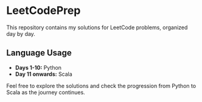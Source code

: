 # LeetCodePrep

This repository contains my solutions for LeetCode problems, organized day by day.

## Language Usage

- **Days 1-10:** Python
- **Day 11 onwards:** Scala

Feel free to explore the solutions and check the progression from Python to Scala as the journey continues.

